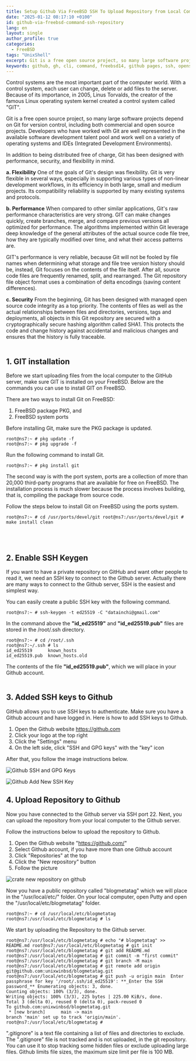 ```yaml
---
title: Setup Github Via FreeBSD SSH To Upload Repository from Local Computer
date: "2025-01-12 08:17:10 +0100"
id: github-via-freebsd-command-ssh-repository
lang: en
layout: single
author_profile: true
categories:
  - FreeBSD
tags: "UnixShell"
excerpt: Git is a free open source project, so many large software projects depend on Git for version control
keywords: github, gh, cli, command, freebsd14, github pages, ssh, openssh
---
```


Control systems are the most important part of the computer world. With a control system, each user can change, delete or add files to the server. Because of its importance, in 2005, Linus Torvalds, the creator of the famous Linux operating system kernel created a control system called "GIT".

Git is a free open source project, so many large software projects depend on Git for version control, including both commercial and open source projects. Developers who have worked with Git are well represented in the available software development talent pool and work well on a variety of operating systems and IDEs (Integrated Development Environments).

In addition to being distributed free of charge, Git has been designed with performance, security, and flexibility in mind.

**a. Flexibility**
One of the goals of Git's design was flexibility. Git is very flexible in several ways, especially in supporting various types of non-linear development workflows, in its efficiency in both large, small and medium projects. Its compatibility reliability is supported by many existing systems and protocols.

**b. Performance**
When compared to other similar applications, Git's raw performance characteristics are very strong. GIT can make changes quickly, create branches, merge, and compare previous versions all optimized for performance. The algorithms implemented within Git leverage deep knowledge of the general attributes of the actual source code file tree, how they are typically modified over time, and what their access patterns are.

GIT's performance is very reliable, because Git will not be fooled by file names when determining what storage and file tree version history should be, instead, Git focuses on the contents of the file itself. After all, source code files are frequently renamed, split, and rearranged. The Git repository file object format uses a combination of delta encodings (saving content differences).  

**c. Security**
From the beginning, Git has been designed with managed open source code integrity as a top priority. The contents of files as well as the actual relationships between files and directories, versions, tags and deployments, all objects in this Git repository are secured with a cryptographically secure hashing algorithm called SHA1. This protects the code and change history against accidental and malicious changes and ensures that the history is fully traceable.
<br><br/>
## 1. GIT installation
Before we start uploading files from the local computer to the GitHub server, make sure GIT is installed on your FreeBSD. Below are the commands you can use to install GIT on FreeBSD.

There are two ways to install Git on FreeBSD:
1.  FreeBSD package PKG, and
2.  FreeBSD system ports

Before installing Git, make sure the PKG package is updated.

```
root@ns7:~ # pkg update -f
root@ns7:~ # pkg upgrade -f
```

Run the following command to install Git.

```
root@ns7:~ # pkg install git
```

The second way is with the port system, ports are a collection of more than 20,000 third-party programs that are available for free on FreeBSD. The installation process is much slower because the process involves building, that is, compiling the package from source code.

Follow the steps below to install Git on FreeBSD using the ports system.

```
root@ns7:~ # cd /usr/ports/devel/git root@ns7:/usr/ports/devel/git # make install clean
```
<br><br/>
## 2. Enable SSH Keygen

If you want to have a private repository on GitHub and want other people to read it, we need an SSH key to connect to the Github server. Actually there are many ways to connect to the Github server, SSH is the easiest and simplest way.

You can easily create a public SSH key with the following command.

```
root@ns7:~ # ssh-keygen -t ed25519 -C "datainchi@gmail.com"
```

In the command above the **"id_ed25519"** and **"id_ed25519.pub"** files are stored in the /root/.ssh directory.

```
root@ns7:~ # cd /root/.ssh
root@ns7:~/.ssh # ls
id_ed25519      known_hosts
id_ed25519.pub  known_hosts.old
```

The contents of the file **"id_ed25519.pub"**, which we will place in your Github account.<br><br/>
## 3.  Added SSH keys to Github
GitHub allows you to use SSH keys to authenticate. Make sure you have a Github account and have logged in. Here is how to add SSH keys to Github.

1.  Open the Github website https://github.com
2.  Click your logo at the top right
3.  Click the "Settings" menu
4.  On the left side, click "SSH and GPG keys" with the "key" icon

After that, you follow the image instructions below.

![Github SSH and GPG Keys](https://gitflic.ru/project/iwanse1212/unixwinbsd/blob/raw?file=Github%20SSH%20and%20GPG%20Keys.jpg)

![Github Add New SSH Key](https://gitflic.ru/project/iwanse1212/unixwinbsd/blob/raw?file=Github%20Add%20New%20SSH%20Key.jpg)


## 4. Upload Repository to Github
Now you have connected to the Github server via SSH port 22. Next, you can upload the repository from your local computer to the Github server.

Follow the instructions below to upload the repository to Github.

1.  Open the Github website "https://github.com/"
2.  Select Github account, if you have more than one Github account
3.  Click "Repositories" at the top
4.  Click the "New repository" button
5.  Follow the picture

![crate new repository on github](https://gitflic.ru/project/iwanse1212/unixwinbsd/blob/raw?file=Create%20new%20Repository%20Github.jpg)

Now you have a public repository called "blogmetatag" which we will place in the "/usr/local/etc/" folder. On your local computer, open Putty and open the "/usr/local/etc/blogmetatag" folder.

```
root@ns7:~ # cd /usr/local/etc/blogmetatag root@ns7:/usr/local/etc/blogmetatag # ls
```

We start by uploading the Repository to the Github server.

```
root@ns7:/usr/local/etc/blogmetatag # echo "# blogmetatag" >> README.md root@ns7:/usr/local/etc/blogmetatag # git init root@ns7:/usr/local/etc/blogmetatag # git add README.md root@ns7:/usr/local/etc/blogmetatag # git commit -m "first commit" root@ns7:/usr/local/etc/blogmetatag # git branch -M main root@ns7:/usr/local/etc/blogmetatag # git remote add origin git@github.com:unixwinbsd/blogmetatag.git root@ns7:/usr/local/etc/blogmetatag # git push -u origin main  Enter passphrase for key '/root/.ssh/id_ed25519': **_Enter the SSH password_** Enumerating objects: 3, done.
Counting objects: 100% (3/3), done.
Writing objects: 100% (3/3), 225 bytes | 225.00 KiB/s, done.
Total 3 (delta 0), reused 0 (delta 0), pack-reused 0
To github.com:unixwinbsd/blogmetatag.git
 * [new branch]      main -> main
branch 'main' set up to track 'origin/main'. root@ns7:/usr/local/etc/blogmetatag #
```

".gitignore" is a text file containing a list of files and directories to exclude. The ".gitignore" file is not tracked and is not uploaded, in the git repository. You can use it to stop tracking some hidden files or exclude uploading large files. Github limits file sizes, the maximum size limit per file is 100 MB.
